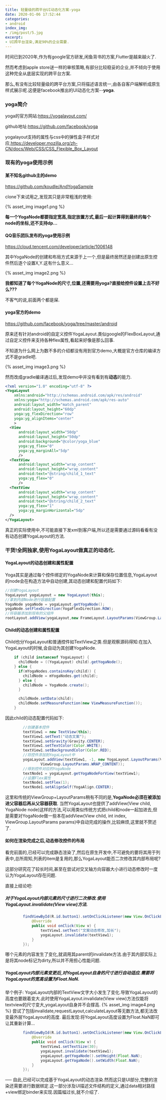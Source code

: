 ```yaml
---
title: 轻量级的跨平台UI动态化方案-yoga
date: 2020-01-06 17:52:44
categories:
- android
index_img:
- /img/post/5.jpg
excerpt:
- UI跨平台渲染,满足90%的企业需要.
---
```

 时间已到2020年,作为有google官方研发,闲鱼背书的方案,Flutter是越来越火了.

 然而考虑到apple store谜一样的审核策略,有部分比较稳妥的企业,并不倾向于使用这种完全从底层实现的跨平台方案.

 那么,有没有比较轻量级的跨平台方案,只将描述语言统一,由各自客户端解析成原生样式展示呢.这便是facebook推出的UI动态化方案--**yoga**.

### yoga简介

yoga的官方网站:https://yogalayout.com/

github地址:https://github.com/facebook/yoga

yogalayout支持的属性与css中的弹性盒子样式对应,https://developer.mozilla.org/zh-CN/docs/Web/CSS/CSS_Flexible_Box_Layout

### 现有的yoga使用示例

#### 某不知名github主的demo
https://github.com/koudle/AndYogaSample

clone下来试用之,发现其只是非常粗浅的使用:

{% asset_img image1.png %}

**每一个YogaNode都要指定宽高,指定放置方式,最后一起计算得到最终的每个node的坐标,还不支持dp...**


#### QQ音乐团队发布的yoga使用示例
https://cloud.tencent.com/developer/article/1006148

其中YogaNode的创建和布局方式来源于上一个,但是最终居然还是创建出原生控件然后逐个设置X,Y.这有什么意义...

{% asset_img image2.png %}

**我都知道了每个YogaNode的尺寸,位置,还需要用yoga?直接给控件设置上去不好么???**

不客气的说,前面两个都是屎.

#### yoga官方的demo
https://github.com/facebook/yoga/tree/master/android

原来还有针对android的自定义控件YogaLayout.类似google的FlexBoxLayout,通过自定义控件来支持各种flex属性,看起来好像是那么回事.

不知道为什么网上为数不多的介绍都没有用到官方demo,大概是官方仓库的编译方式不是gradle吧.

{% asset_img image3.png %}

然而改成gradle编译通过后,发现demo中并没有看到有**动态**的能力.

```xml
<?xml version="1.0" encoding="utf-8" ?>
<YogaLayout
    xmlns:android="http://schemas.android.com/apk/res/android"
    xmlns:yoga="http://schemas.android.com/apk/res-auto"
    android:layout_width="match_parent"
    android:layout_height="60dp"
    yoga:yg_flexDirection="row"
    yoga:yg_alignItems="center"
    >
  <View
      android:layout_width="50dp"
      android:layout_height="50dp"
      android:background="@color/yoga_blue"
      yoga:yg_flex="0"
      yoga:yg_marginAll="5dp"
      />
  <TextView
      android:layout_width="wrap_content"
      android:layout_height="wrap_content"
      android:text="@string/child_1_text"
      yoga:yg_flex="0"
      />
  <TextView
      android:layout_width="wrap_content"
      android:layout_height="wrap_content"
      android:text="@string/child_2_text"
      yoga:yg_flex="1"
      yoga:yg_marginHorizontal="5dp"
  />
</YogaLayout>
```

真正的实际使用中,不可能直接下发xml到客户端,所以还是需要通过源码看看有没有动态创建YogaLayout的方法.

### 干货!全网独家,使用YogaLayout做真正的动态化.

#### YogaLayout的动态创建和属性配置

Yoga其实是通过每个控件绑定的YogaNode来计算和保存位置信息,YogaLayout的node会在构造方法中自动创建,其动态创建和配置代码如下:
```java
//创建YogaLayout
YogaLayout yogaLayout = new YogaLayout(this);
//拿到内部Node进行容器配置
YogaNode yogaNode = yogaLayout.getYogaNode();
yogaNode.setFlexDirection(YogaFlexDirection.ROW);
//将容器添加到现有的父组件
rootLayout.addView(yogaLayout,new FrameLayout.LayoutParams(ViewGroup.LayoutParams.MATCH_PARENT, ViewGroup.LayoutParams.WRAP_CONTENT));
```

#### Child的动态创建和属性配置

Child也分YogaLayout和普通控件如TextView之类.但是观察源码得知:在加入YogaLayout的时候,会自动为其创建YogaNode.
```java
    if (child instanceof YogaLayout) {
      childNode = ((YogaLayout) child).getYogaNode();
    } else {
      if(mYogaNodes.containsKey(child)) {
        childNode = mYogaNodes.get(child);
      } else {
        childNode = YogaNode.create();
      }

      childNode.setData(child);
      childNode.setMeasureFunction(new ViewMeasureFunction());
    }
```
因此child的动态配置代码如下:
```java
        //创建基本控件
        textView1 = new TextView(this);
        textView1.setText("动态文案");
        textView1.setGravity(Gravity.CENTER);
        textView1.setTextColor(Color.WHITE);
        textView1.setBackgroundColor(Color.RED);
        //将控件添加到YogaLayout中
        yogaLayout.addView(textView1, -1, new YogaLayout.LayoutParams(ViewGroup.LayoutParams.WRAP_CONTENT,
                ViewGroup.LayoutParams.WRAP_CONTENT));
        //得到控件对应的YogaNode
        textNode1 = yogaLayout.getYogaNodeForView(textView1);
        //设置Flex属性
        textNode1.setFlex(1);
        textNode1.setAlignSelf(YogaAlign.CENTER);
```
这里和传统的ViewGroup+LayoutParams稍有不同的是,**YogaNode必须在被添加进父容器后再从父容器获取**.
当然YogaLayout也提供了addView(View child, YogaNode node)这样的方法,可以用类似传统方式把child和node一起加进去,但是需要对YogaNode做一些本在addView(View child, int index, ViewGroup.LayoutParams params)中自动完成的操作,比较麻烦,这里就不赘述了.

#### 如何在渲染完成之后,动态修改控件的布局

看完前面的,已经可以完成静态渲染了,然后在原生开发中,不可避免的要将其用于列表中,总所周知,列表的item是复用的,那么YogaLayout能否二次修改其内部布局呢?

这部分研究花了较长时间,甚至在尝试对交叉轴方向容器大小进行动态修改时一度认为YogaLayout存在问题.

直接上结论吧:
##### 对于YogaLayout内部元素的尺寸进行二次修改.使用YogaLayout.invalidate(View view)方法.
```java
        findViewById(R.id.button1).setOnClickListener(new View.OnClickListener() {
            @Override
            public void onClick(View v) {
                textView1.setText("文案动态修改,加长");
                yogaLayout.invalidate(textView1);
            }
        });
```
哪个元素的内容发生了变化,就调用其parent的invalidate方法.由于其内部实际上是将其node标记为dirty,所以并不用担心性能问题.

##### YogaLayout内部元素变更后,对YogaLayout自身的尺寸进行自动适应.需要将YogaLayout的宽高设置为Float.NaN.
举个例子:
YogaLayout内部的TextView文字大小发生了变化.导致YogaLayout的高度也要跟着变大.此时使用YogaLayout.invalidate(View view)方法仅能将textview的尺寸变大,yogaLayout自身并不会撑高.
{% asset_img image4.png %}
尝试了包括invalidate,requestLayout,calculateLayout等无数方法,都无法改变最外层YogaLayout的高度.
最后发现:将YogaLayout高度设置为Float.NaN即可让其重新计算...
```java
        findViewById(R.id.button1).setOnClickListener(new View.OnClickListener() {
            @Override
            public void onClick(View v) {
                textView1.setTextSize(30);
                yogaLayout.invalidate(textView1);
                yogaLayout.getYogaNode().setHeight(Float.NaN);
                yogaLayout.getYogaNode().setWidth(Float.NaN);
            }
        });
```

—–
自此,已经可以完成基于YogaLayout的动态渲染.然而这只是UI部分,完整的渲染还需要进行数据绑定.这一部分涉及UI描述文件结构的定义,通过data相对路径+view绑定binder来实现.因篇幅过长,就不介绍了.
